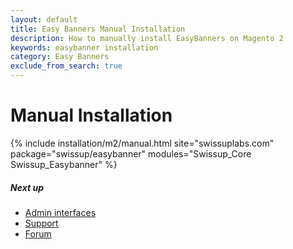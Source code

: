```yaml
---
layout: default
title: Easy Banners Manual Installation
description: How to manually install EasyBanners on Magento 2
keywords: easybanner installation
category: Easy Banners
exclude_from_search: true
---
```


# Manual Installation

{% include installation/m2/manual.html site="swissuplabs.com" package="swissup/easybanner" modules="Swissup_Core Swissup_Easybanner" %}

##### Next up

 -  [Admin interfaces](/m2/extensions/easybanners/interfaces/)
 -  [Support](https://swissuplabs.com/contacts/)
 -  [Forum](https://swissuplabs.com/magento-forum/)

